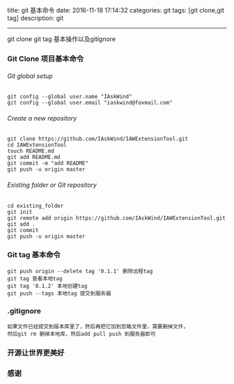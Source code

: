 title: git 基本命令
date: 2016-11-18 17:14:32
categories: git
tags: [git clone,git tag]
description: git

---
git clone git tag 基本操作以及gitignore

<!--more-->
### Git Clone 项目基本命令


###### Git global setup
	git config --global user.name "IAskWind"
	git config --global user.email "iaskwind@foxmail.com"
	
###### Create a new repository	
	git clone https://github.com/IAskWind/IAWExtensionTool.git
	cd IAWExtensionTool
	touch README.md
	git add README.md
	git commit -m "add README"
	git push -u origin master

###### Existing folder or Git repository
	cd existing_folder
	git init
	git remote add origin https://github.com/IAskWind/IAWExtensionTool.git
	git add .
	git commit
	git push -u origin master		
		
### Git tag 基本命令
	git push origin --delete tag '0.1.1' 删除远程tag
	git tag 查看本地tag
	git tag '0.1.2' 本地创建tag
	git push --tags 本地tag 提交到服务器
	
### .gitignore
	如果文件已经提交到版本库里了，然后再把它加到忽略文件里，需要删掉文件，
	然后git rm 删掉本地库，然后add pull push 到服务器即可
	
### 开源让世界更美好   
### 感谢
